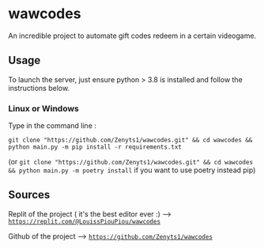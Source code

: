 # wawcodes
An incredible project to automate gift codes redeem in a certain videogame.

## Usage
To launch the server, just ensure python > 3.8 is installed and follow the instructions below.

### Linux or Windows
Type in the command line :

`git clone "https://github.com/Zenyts1/wawcodes.git" && cd wawcodes && python main.py -m pip install -r requirements.txt`

(or `git clone "https://github.com/Zenyts1/wawcodes.git" && cd wawcodes && python main.py -m poetry install` if you want to use poetry instead pip)

## Sources
Replit of the project ( it's the best editor ever :) -->  [`https://replit.com/@LouissPiouPiou/wawcodes`](https://replit.com/@LouissPiouPiou/wawcodes)

Github of the project --> [`https://github.com/Zenyts1/wawcodes`](https://github.com/Zenyts1/wawcodes)
